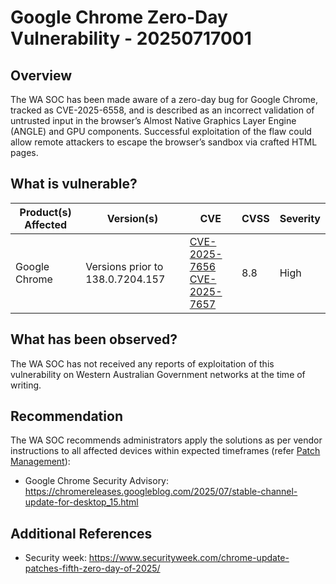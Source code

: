 # Google Chrome Zero-Day Vulnerability - 20250717001

## Overview

The WA SOC has been made aware of a zero-day bug for Google Chrome, tracked as CVE-2025-6558, and is described as an incorrect validation of untrusted input in the browser’s Almost Native Graphics Layer Engine (ANGLE) and GPU components. Successful exploitation of the flaw could allow remote attackers to escape the browser’s sandbox via crafted HTML pages.

## What is vulnerable?

| Product(s) Affected | Version(s)                       | CVE                                                                                                                                  | CVSS | Severity |
| ------------------- | -------------------------------- | ------------------------------------------------------------------------------------------------------------------------------------ | ---- | -------- |
| Google Chrome       | Versions prior to 138.0.7204.157 | [CVE-2025-7656](https://nvd.nist.gov/vuln/detail/CVE-2025-7656) <br> [CVE-2025-7657](https://nvd.nist.gov/vuln/detail/CVE-2025-7657) | 8.8  | High     |

## What has been observed?

The WA SOC has not received any reports of exploitation of this vulnerability on Western Australian Government networks at the time of writing.

## Recommendation

The WA SOC recommends administrators apply the solutions as per vendor instructions to all affected devices within expected timeframes (refer [Patch Management](../guidelines/patch-management.md)):

- Google Chrome Security Advisory: <https://chromereleases.googleblog.com/2025/07/stable-channel-update-for-desktop_15.html>

## Additional References

- Security week: <https://www.securityweek.com/chrome-update-patches-fifth-zero-day-of-2025/>
